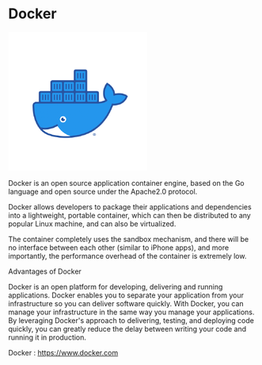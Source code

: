 # Docker

![image](https://github.com/Simple1912/Docker-php-mysql-apache-Tutorial-osSec1Group10/blob/main/5429470.png)

Docker is an open source application container engine, based on the Go language and open source under the Apache2.0 protocol.

Docker allows developers to package their applications and dependencies into a lightweight, portable container, which can then be distributed to any popular Linux machine, and can also be virtualized.

The container completely uses the sandbox mechanism, and there will be no interface between each other (similar to iPhone apps), and more importantly, the performance overhead of the container is extremely low.

Advantages of Docker


Docker is an open platform for developing, delivering and running applications. Docker enables you to separate your application from your infrastructure so you can deliver software quickly. With Docker, you can manage your infrastructure in the same way you manage your applications. By leveraging Docker's approach to delivering, testing, and deploying code quickly, you can greatly reduce the delay between writing your code and running it in production.


Docker : https://www.docker.com

